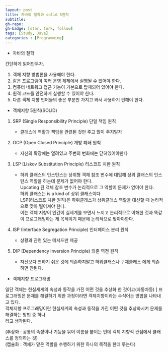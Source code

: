 ```yaml
---
layout: post
title: 자바의 철학과 solid 5원칙
subtitle: 
gh-repo: 
gh-badge: [star, fork, follow]
tags: [Study, Java]
categories : [Programming]
---
```



* 자바의 철학

간단하게 읽어만두자.

1. 객체 지향 방법론을 사용해야 한다.
2. 같은 프로그램이 여러 운영 체제에서 실행될 수 있어야 한다.
3. 컴퓨터 네트워크 접근 기능이 기본으로 탑재되어 있어야 한다.
4. 원격 코드를 안전하게 실행할 수 있어야 한다.
5. 다른 객체 지향 언어들의 좋은 부분만 가지고 와서 사용하기 편해야 한다.


* 객체지향 5원칙(SOLID)

1. SRP (Single Responsibility Principle) 단일 책임 원칙
    - 클래스에 역활과 책임을 관련된 것만 주고 많이 주지말자

2. OCP (Open Closed Principle) 개방 폐쇄 원칙
    - 자신의 확장에는 열려있고 주변의 변화에는 닫혀있어야한다

3. LSP (Liskov Substitution Principle) 리스코프 치환 원칙
    - 하위 클래스의 인스턴스는 상위형 객체 참조 변수에 대입해 상위 클래스의 인스턴스 역할을 하는데 문제가 없어야 한다.  
    Upcating 된 객체 참조 변수가 논리적으로 그 역할이 문제가 없어야 한다.  
    하위 클래스는 is a kind of 상위 클래스이다  
    LSP(리스코프 치환 원칙)은 하위클래스가 상위클래스 역할을 대신할 때 논리적으로 맞아 떨어져야 한다.  
    이는 객체 지향이 인간이 실세계를 보면서 느끼고 논리적으로 이해한 것과 똑같이 프로그래밍하는 게 목적이기 때문에 논리적으로 맞아야한다.

4. ISP (Interface Segregation Principle) 인터페이스 분리 원칙
    - 상황과 관련 있는 메서드만 제공

5. DIP (Dependency Inversion Principle) 의존 역전 원칙
    - 자신보다 변하기 쉬운 것에 의존하지말고 하위클래스나 구체클래스 에게 의존하면 안된다.


* 객체지향 프로그래밍

일단 객체는 현실세계의 속성과 동작을 가진 어떤 것을 추상화 한 것이고(자동차등)  ]
프로그래밍은 문제를 해결하기 위한 과정이라면 객제치향이라는 수식어는 방법을 나타내고 있다.  
객체지향 프로그래밍이란 현실세계의 속성과 동작을 가진 어떤 것을 추상화시켜 문제를 해결하는 방법 중 하나  
라고 생각된다.  

(추상화 : 공통의 속성이나 기능을 묶어 이름을 붙이는 인데 객체 지향적 관점에서 클래스를 정의하는 것)  
(캡슐화 : 객체가 맡은 역할을 수행하기 위한 하나의 목적을 한데 묶는다)  
